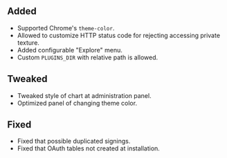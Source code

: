 ## Added

- Supported Chrome's `theme-color`.
- Allowed to customize HTTP status code for rejecting accessing private texture.
- Added configurable "Explore" menu.
- Custom `PLUGINS_DIR` with relative path is allowed.

## Tweaked

- Tweaked style of chart at administration panel.
- Optimized panel of changing theme color.

## Fixed

- Fixed that possible duplicated signings.
- Fixed that OAuth tables not created at installation.

